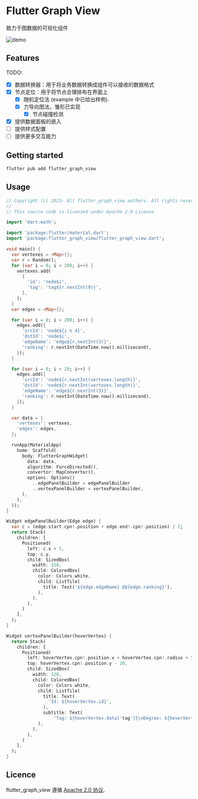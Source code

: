 
<!-- 
  Copyright (c) 2023- All flutter_graph_view authors. All rights reserved.

  This source code is licensed under Apache 2.0 License.
 -->

# Flutter Graph View
致力于图数据的可视化组件

![demo](https://foruda.gitee.com/images/1674684822685415888/5033481e_1043207.png)

## Features

TODO: 
- [x] 数据转换器：用于将业务数据转换成组件可以接收的数据格式
- [x] 节点定位：用于将节点合理排布在界面上
  - [x] 随机定位法 (example 中已给出样例).
  - [x] 力导向图法，雏形已实现
    - [x] 节点碰撞检测 
- [x] 提供数据面板的嵌入
- [ ] 提供样式配置
- [ ] 提供更多交互能力

## Getting started

```sh
flutter pub add flutter_graph_view
```

## Usage

```dart
// Copyright (c) 2023- All flutter_graph_view authors. All rights reserved.
//
// This source code is licensed under Apache 2.0 License.

import 'dart:math';

import 'package:flutter/material.dart';
import 'package:flutter_graph_view/flutter_graph_view.dart';

void main() {
  var vertexes = <Map>{};
  var r = Random();
  for (var i = 0; i < 200; i++) {
    vertexes.add(
      {
        'id': 'node$i',
        'tag': 'tag${r.nextInt(9)}',
      },
    );
  }
  var edges = <Map>{};

  for (var i = 0; i < 200; i++) {
    edges.add({
      'srcId': 'node${i % 4}',
      'dstId': 'node$i',
      'edgeName': 'edge${r.nextInt(3)}',
      'ranking': r.nextInt(DateTime.now().millisecond),
    });
  }

  for (var i = 0; i < 20; i++) {
    edges.add({
      'srcId': 'node${r.nextInt(vertexes.length)}',
      'dstId': 'node${r.nextInt(vertexes.length)}',
      'edgeName': 'edge${r.nextInt(3)}',
      'ranking': r.nextInt(DateTime.now().millisecond),
    });
  }

  var data = {
    'vertexes': vertexes,
    'edges': edges,
  };

  runApp(MaterialApp(
    home: Scaffold(
      body: FlutterGraphWidget(
        data: data,
        algorithm: ForceDirected(),
        convertor: MapConvertor(),
        options: Options()
          ..edgePanelBuilder = edgePanelBuilder
          ..vertexPanelBuilder = vertexPanelBuilder,
      ),
    ),
  ));
}

Widget edgePanelBuilder(Edge edge) {
  var c = (edge.start.cpn!.position + edge.end!.cpn!.position) / 2;
  return Stack(
    children: [
      Positioned(
        left: c.x + 5,
        top: c.y,
        child: SizedBox(
          width: 150,
          child: ColoredBox(
            color: Colors.white,
            child: ListTile(
              title: Text('${edge.edgeName} @${edge.ranking}'),
            ),
          ),
        ),
      )
    ],
  );
}

Widget vertexPanelBuilder(hoverVertex) {
  return Stack(
    children: [
      Positioned(
        left: hoverVertex.cpn!.position.x + hoverVertex.cpn!.radius + 5,
        top: hoverVertex.cpn!.position.y - 20,
        child: SizedBox(
          width: 120,
          child: ColoredBox(
            color: Colors.white,
            child: ListTile(
              title: Text(
                'Id: ${hoverVertex.id}',
              ),
              subtitle: Text(
                  'Tag: ${hoverVertex.data['tag']}\nDegree: ${hoverVertex.degree}'),
            ),
          ),
        ),
      )
    ],
  );
}

```

## Licence

flutter_graph_view 遵循 [Apache 2.0 协议](https://www.apache.org/licenses/LICENSE-2.0).

